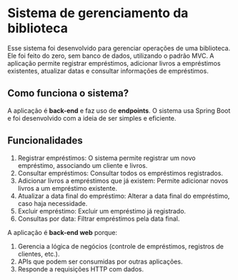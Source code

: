 # Sistema de gerenciamento da biblioteca

Esse sistema foi desenvolvido para gerenciar operações de uma biblioteca. Ele foi feito do zero, sem banco de dados, utilizando o padrão MVC. 
A aplicação permite registrar empréstimos, adicionar livros a empréstimos existentes, atualizar datas e consultar informações de empréstimos.

## Como funciona o sistema?

A aplicação é **back-end** e faz uso de **endpoints**. O sistema usa Spring Boot e foi desenvolvido com a ideia de ser simples e eficiente.

## Funcionalidades

1. Registrar empréstimos: O sistema permite registrar um novo empréstimo, associando um cliente e livros.
2. Consultar empréstimos: Consultar todos os empréstimos registrados.
3. Adicionar livros a empréstimos que já existem: Permite adicionar novos livros a um empréstimo existente.
4. Atualizar a data final do empréstimo: Alterar a data final do empréstimo, caso haja necessidade.
5. Excluir empréstimo: Excluir um empréstimo já registrado.
6. Consultas por data: Filtrar empréstimos pela data final.

A aplicação é **back-end web** porque:
1. Gerencia a lógica de negócios (controle de empréstimos, registros de clientes, etc.).
2. APIs que podem ser consumidas por outras aplicações.
3. Responde a requisições HTTP com dados.

